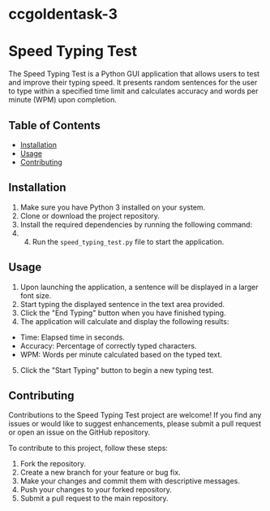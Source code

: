 # ccgoldentask-3
# Speed Typing Test

The Speed Typing Test is a Python GUI application that allows users to test and improve their typing speed. It presents random sentences for the user to type within a specified time limit and calculates accuracy and words per minute (WPM) upon completion.

## Table of Contents

- [Installation](#installation)
- [Usage](#usage)
- [Contributing](#contributing)

## Installation

1. Make sure you have Python 3 installed on your system.
2. Clone or download the project repository.
3. Install the required dependencies by running the following command:
4. 4. Run the `speed_typing_test.py` file to start the application.

## Usage

1. Upon launching the application, a sentence will be displayed in a larger font size.
2. Start typing the displayed sentence in the text area provided.
3. Click the "End Typing" button when you have finished typing.
4. The application will calculate and display the following results:
- Time: Elapsed time in seconds.
- Accuracy: Percentage of correctly typed characters.
- WPM: Words per minute calculated based on the typed text.
5. Click the "Start Typing" button to begin a new typing test.

## Contributing

Contributions to the Speed Typing Test project are welcome! If you find any issues or would like to suggest enhancements, please submit a pull request or open an issue on the GitHub repository.

To contribute to this project, follow these steps:

1. Fork the repository.
2. Create a new branch for your feature or bug fix.
3. Make your changes and commit them with descriptive messages.
4. Push your changes to your forked repository.
5. Submit a pull request to the main repository.



